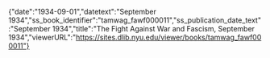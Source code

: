 {"date":"1934-09-01","datetext":"September 1934","ss_book_identifier":"tamwag_fawf000011","ss_publication_date_text":"September 1934","title":"The Fight Against War and Fascism, September 1934","viewerURL":"https://sites.dlib.nyu.edu/viewer/books/tamwag_fawf000011"}